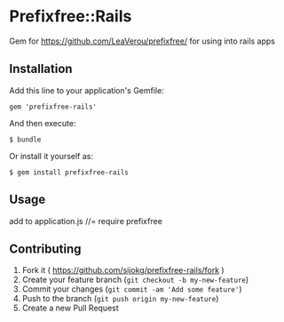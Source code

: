 # Prefixfree::Rails

Gem for https://github.com/LeaVerou/prefixfree/ for using into rails apps

## Installation

Add this line to your application's Gemfile:

    gem 'prefixfree-rails'

And then execute:

    $ bundle

Or install it yourself as:

    $ gem install prefixfree-rails

## Usage

add to application.js
//= require prefixfree

## Contributing

1. Fork it ( https://github.com/sijokg/prefixfree-rails/fork )
2. Create your feature branch (`git checkout -b my-new-feature`)
3. Commit your changes (`git commit -am 'Add some feature'`)
4. Push to the branch (`git push origin my-new-feature`)
5. Create a new Pull Request
